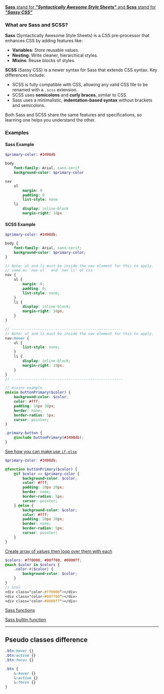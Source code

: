 [**Sass** stand for ***"Syntactically Awesome Style Sheets"*** and **Scss** stand for ***"Sassy CSS"***](https://youtu.be/akDIJa0AP5c?si=Ntrl6pbPjMD9zKMc)

### What are Sass and SCSS?
**Sass** (Syntactically Awesome Style Sheets) is a CSS pre-processor that enhances CSS by adding features like:
- **Variables**: Store reusable values.
- **Nesting**: Write cleaner, hierarchical styles.
- **Mixins**: Reuse blocks of styles.

**SCSS** (Sassy CSS) is a newer syntax for Sass that extends CSS syntax. Key differences include:
- SCSS is fully compatible with CSS, allowing any valid CSS file to be renamed with a `.scss` extension.
- SCSS uses **semicolons** and **curly braces**, similar to CSS.
- Sass uses a minimalistic, **indentation-based syntax** without brackets and semicolons.

Both Sass and SCSS share the same features and specifications, so learning one helps you understand the other.

### Examples

#### Sass Example
```sass
$primary-color: #3498db

body
    font-family: Arial, sans-serif
    background-color: $primary-color

nav
    ul
        margin: 0
        padding: 0
        list-style: none
    li
        display: inline-block
        margin-right: 10px
```

#### SCSS Example
```scss
$primary-color: #3498db;

body {
    font-family: Arial, sans-serif;
    background-color: $primary-color;
}

// Note: ul and li must be inside the nav element for this to apply.
// same as `nav ul`  and `nav li` of css
nav {
    ul {
        margin: 0;
        padding: 0;
        list-style: none;
    }
    li {
        display: inline-block;
        margin-right: 10px;
    }
}

// ---------------------------------------------------
// Note: ul and li must be inside the nav element for this to apply.
nav:hover {
    ul {
        list-style: none;
    }
    li {
        display: inline-block;
        margin-right: 10px;
    }
}
// ---------------------------------------------------

// mixins example
@mixin buttonPrimary($color) {
    background-color: $color;
    color: #fff;
    padding: 10px 20px;
    border: none;
    border-radius: 5px;
    cursor: pointer;
}

.primary-button {
    @include buttonPrimary(#3498db);
}
```

[See how you can make use `if-else`](https://youtu.be/akDIJa0AP5c?si=ePeoTGAP3ohcAbBe&t=97)

```scss
$primary-color: #3498db;

@function buttonPrimary($color) {
    @if $color == $primary-color {
        background-color: $color;
        color: #fff;
        padding: 10px 20px;
        border: none;
        border-radius: 5px;
        cursor: pointer;
    } @else {
        background-color: $color;
        color: #fff;
        padding: 10px 20px;
        border: none;
        border-radius: 5px;
        cursor: pointer;
    }
}
```

[Create array of values then loop over them with each ](https://youtu.be/akDIJa0AP5c?si=AsTitJbZs9UBitWO&t=107)
```scss
$colors: #ff0000, #00ff00, #0000ff;
@each $color in $colors {
    .color-#{$color} {
        background-color: $color;
    }
}
// html
<div class="color-#ff0000"></div>
<div class="color-#00ff00"></div>
<div class="color-#0000ff"></div>
```

[Sass functions](https://youtu.be/akDIJa0AP5c?si=jVayagPQKSg8rX64&t=110)

[Sass builtin function](https://youtu.be/akDIJa0AP5c?si=astqHADO1OSE4R6_&t=117)


----
## Pseudo classes difference

```css
.btn:hover {}
.btn:active {}
.btn:focus {}
```

```scss
.btn {
    &:hover {}
    &:active {}
    &:focus {}
}
```